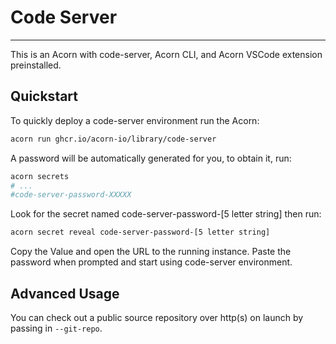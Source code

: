 # Code Server

---
This is an Acorn with code-server, Acorn CLI, and Acorn VSCode extension preinstalled.

## Quickstart

To quickly deploy a code-server environment run the Acorn:

```bash
acorn run ghcr.io/acorn-io/library/code-server
```

A password will be automatically generated for you, to obtain it, run:

```bash
acorn secrets
# ...
#code-server-password-XXXXX
```

Look for the secret named code-server-password-[5 letter string] then run:

```bash
acorn secret reveal code-server-password-[5 letter string]
```

Copy the Value and open the URL to the running instance. Paste the password when prompted and start using code-server environment.

## Advanced Usage

You can check out a public source repository over http(s) on launch by passing in `--git-repo`.
